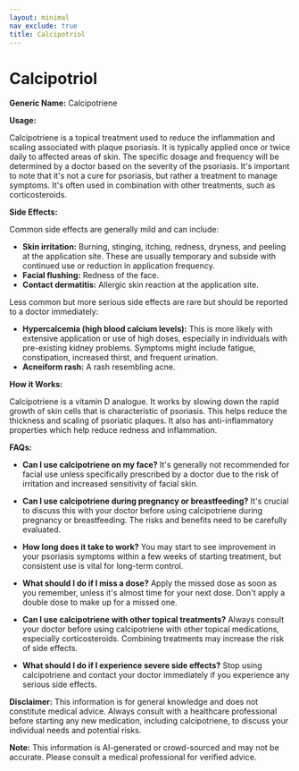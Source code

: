 ```yaml
---
layout: minimal
nav_exclude: true
title: Calcipotriol
---
```


# Calcipotriol

**Generic Name:** Calcipotriene

**Usage:**

Calcipotriene is a topical treatment used to reduce the inflammation and scaling associated with plaque psoriasis.  It is typically applied once or twice daily to affected areas of skin. The specific dosage and frequency will be determined by a doctor based on the severity of the psoriasis.  It's important to note that it's not a cure for psoriasis, but rather a treatment to manage symptoms.  It's often used in combination with other treatments, such as corticosteroids.


**Side Effects:**

Common side effects are generally mild and can include:

* **Skin irritation:**  Burning, stinging, itching, redness, dryness, and peeling at the application site.  These are usually temporary and subside with continued use or reduction in application frequency.
* **Facial flushing:** Redness of the face.
* **Contact dermatitis:** Allergic skin reaction at the application site.


Less common but more serious side effects are rare but should be reported to a doctor immediately:

* **Hypercalcemia (high blood calcium levels):** This is more likely with extensive application or use of high doses, especially in individuals with pre-existing kidney problems.  Symptoms might include fatigue, constipation, increased thirst, and frequent urination.
* **Acneiform rash:** A rash resembling acne.


**How it Works:**

Calcipotriene is a vitamin D analogue. It works by slowing down the rapid growth of skin cells that is characteristic of psoriasis.  This helps reduce the thickness and scaling of psoriatic plaques.  It also has anti-inflammatory properties which help reduce redness and inflammation.


**FAQs:**

* **Can I use calcipotriene on my face?**  It's generally not recommended for facial use unless specifically prescribed by a doctor due to the risk of irritation and increased sensitivity of facial skin.

* **Can I use calcipotriene during pregnancy or breastfeeding?**  It's crucial to discuss this with your doctor before using calcipotriene during pregnancy or breastfeeding.  The risks and benefits need to be carefully evaluated.

* **How long does it take to work?**  You may start to see improvement in your psoriasis symptoms within a few weeks of starting treatment, but consistent use is vital for long-term control.

* **What should I do if I miss a dose?**  Apply the missed dose as soon as you remember, unless it's almost time for your next dose.  Don't apply a double dose to make up for a missed one.

* **Can I use calcipotriene with other topical treatments?**  Always consult your doctor before using calcipotriene with other topical medications, especially corticosteroids.  Combining treatments may increase the risk of side effects.

* **What should I do if I experience severe side effects?**  Stop using calcipotriene and contact your doctor immediately if you experience any serious side effects.


**Disclaimer:** This information is for general knowledge and does not constitute medical advice. Always consult with a healthcare professional before starting any new medication, including calcipotriene, to discuss your individual needs and potential risks.


**Note:** This information is AI-generated or crowd-sourced and may not be accurate. Please consult a medical professional for verified advice.